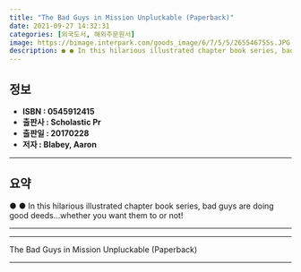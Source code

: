 ```yaml
---
title: "The Bad Guys in Mission Unpluckable (Paperback)"
date: 2021-09-27 14:32:31
categories: [외국도서, 해외주문원서]
image: https://bimage.interpark.com/goods_image/6/7/5/5/265546755s.JPG
description: ● ● In this hilarious illustrated chapter book series, bad guys are doing good deeds...whether you want them to or not!
---
```


## **정보**

- **ISBN : 0545912415**
- **출판사 : Scholastic Pr**
- **출판일 : 20170228**
- **저자 : Blabey, Aaron**

------



## **요약**

●  ●  In this hilarious illustrated chapter book series, bad guys are doing good deeds...whether you want them to or not!

------



------


The Bad Guys in Mission Unpluckable (Paperback) 

------


